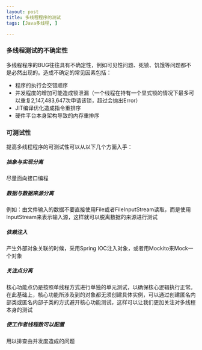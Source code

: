 ```yaml
---
layout: post
title: 多线程程序的测试
tags: [Java多线程, ]

---
```


### 多线程测试的不确定性
多线程程序的BUG往往具有不确定性，例如可见性问题、死锁、饥饿等问题都不是必然出现的。造成不确定的常见因素包括：
+ 程序的执行会交错顺序
+ 并发程度的增加可能造成锁泄漏（一个线程在持有一个显式锁的情况下最多可以重复2,147,483,647次申请该锁，超过会抛出Error）
+ JIT编译优化造成指令重排序
+ 硬件平台本身架构导致的内存重排序



### 可测试性
提高多线程程序的可测试性可以从以下几个方面入手：

##### 抽象与实现分离
尽量面向接口编程

##### 数据与数据来源分离
例如：由文件输入的数据不要直接使用File或者FileInputStream读取，而是使用InputStream来表示输入源，这样就可以脱离数据的来源进行测试

##### 依赖注入
产生外部对象关联的时候，采用Spring IOC注入对象，或者用Mockito来Mock一个对象

##### 关注点分离
核心功能点仍是按照单线程方式进行单独的单元测试，以确保核心逻辑执行正常。在此基础上，核心功能所涉及到的对象都无须创建具体实例，可以通过创建匿名内部类或匿名内部子类的方式避开核心功能测试，这样可以让我们更加关注对多线程本身的测试

##### 使工作者线程数可以配置
用以排查由并发度造成的问题